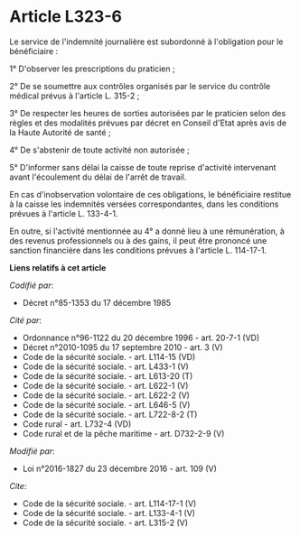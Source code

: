 # Article L323-6

Le service de l'indemnité journalière est subordonné à l'obligation pour le bénéficiaire : 

1° D'observer les prescriptions du praticien ; 

2° De se soumettre aux contrôles organisés par le service du contrôle médical prévus à l'article L. 315-2 ; 

3° De respecter les heures de sorties autorisées par le praticien selon des règles et des modalités prévues par décret en
Conseil d'Etat après avis de la Haute Autorité de santé ; 

4° De s'abstenir de toute activité non autorisée ; 

5° D'informer sans délai la caisse de toute reprise d'activité intervenant avant l'écoulement du délai de l'arrêt de
travail. 

En cas d'inobservation volontaire de ces obligations, le bénéficiaire restitue à la caisse les indemnités versées
correspondantes, dans les conditions prévues à l'article L. 133-4-1. 

En outre, si l'activité mentionnée au 4° a donné lieu à une rémunération, à des revenus professionnels ou à des gains, il
peut être prononcé une sanction financière dans les conditions prévues à l'article L. 114-17-1.

**Liens relatifs à cet article**

_Codifié par_:

  - Décret n°85-1353 du 17 décembre 1985

_Cité par_:

  - Ordonnance n°96-1122 du 20 décembre 1996 - art. 20-7-1 (VD)
  - Décret n°2010-1095 du 17 septembre 2010 - art. 3 (V)
  - Code de la sécurité sociale. - art. L114-15 (VD)
  - Code de la sécurité sociale. - art. L433-1 (V)
  - Code de la sécurité sociale. - art. L613-20 (T)
  - Code de la sécurité sociale. - art. L622-1 (V)
  - Code de la sécurité sociale. - art. L622-2 (V)
  - Code de la sécurité sociale. - art. L646-5 (V)
  - Code de la sécurité sociale. - art. L722-8-2 (T)
  - Code rural - art. L732-4 (VD)
  - Code rural et de la pêche maritime - art. D732-2-9 (V)

_Modifié par_:

  - Loi n°2016-1827 du 23 décembre 2016 - art. 109 (V)

_Cite_:

  - Code de la sécurité sociale. - art. L114-17-1 (V)
  - Code de la sécurité sociale. - art. L133-4-1 (V)
  - Code de la sécurité sociale. - art. L315-2 (V)
